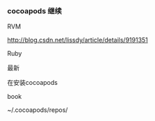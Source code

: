 ### cocoapods 继续

RVM

http://blog.csdn.net/lissdy/article/details/9191351

Ruby

最新

在安装cocoapods

book 

~/.cocoapods/repos/

